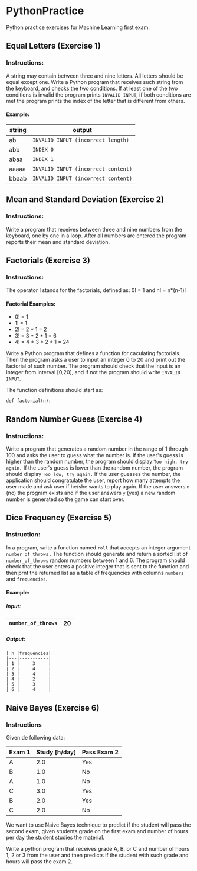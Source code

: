 # PythonPractice
Python practice exercises for Machine Learning first exam.

## Equal Letters (Exercise 1)

### Instructions:
A string may contain between three and nine letters. All letters should be equal except one. Write a Python program that receives such string from the keyboard, and checks the two conditions. If at least one of the two conditions is invalid the program prints `INVALID INPUT`, if both conditions are met the program prints the index of the letter that is different from others. 

#### Example:

|string|output|
|------|------|
|ab|`INVALID INPUT (incorrect length)`|
|abb|`INDEX 0`|
|abaa|`INDEX 1`|
|aaaaa|`INVALID INPUT (incorrect content)`|
|bbaab|`INVALID INPUT (incorrect content)`|

## Mean and Standard Deviation (Exercise 2)

### Instructions:
Write a program that receives between three and nine numbers from the keyboard, one by one in a loop. After all numbers are entered the program reports their mean and standard deviation.

## Factorials (Exercise 3)

### Instructions:
The operator ! stands for the factorials, defined as: 0! = 1 and n! = n*(n-1)!

#### Factorial Examples:
- 0! = 1
- 1! = 1
- 2! = 2 * 1 = 2
- 3! = 3 * 2 * 1 = 6
- 4! = 4 * 3 * 2 * 1 = 24

Write a Python program that defines a function for caculating factorials. Then the program asks a user to input an integer 0 to 20 and print out the factorial of such number. The program should check that the input is an integer from interval [0,20], and if not the program should write `INVALID INPUT`.

The function definitions should start as:

```def factorial(n):```

## Random Number Guess (Exercise 4)

### Instructions:
Write a program that generates a random number in the range of 1 through 100 and asks the user to guess what the number is. If the user's guess is higher than the random number, the program should display `Too high, try again.` If the user's guess is lower than the random number, the program should display `Too low, try again.` If the user guesses the number, the application should congratulate the user, report how many attempts the user made and ask user if he/she wants to play again. If the user answers `n` (no) the program exists and if the user answers `y` (yes) a new random number is generated so the game can start over.

## Dice Frequency (Exercise 5)
### Instruction:
In a program, write a function named `roll` that accepts an integer argument `number_of_throws` . The function should generate and return a sorted list of `number_of_throws` random numbers between 1 and 6. The program should check that the user enters a positive integer that is sent to the function and then prnt the returned list as a table of frequencies with columns `numbers` and `frequencies`.

#### Example:
##### Input:
|`number_of_throws`|20|
|----------------|--|

##### Output:
```
| n |frequencies|
|---|-----------|
| 1 |     3     |
| 2 |     4     |
| 3 |     4     |
| 4 |     2     |
| 5 |     3     |
| 6 |     4     |
```
## Naive Bayes (Exercise 6)
### Instructions
Given de following data:

|Exam 1|Study [h/day]|Pass Exam 2|
|------|-------------|-----------|
|A|2.0|Yes|
|B|1.0|No|
|A|1.0|No|
|C|3.0|Yes|
|B|2.0|Yes|
|C|2.0|No|

We want to use Naive Bayes technique to predict if the student will pass the second exam, given students grade on the first exam and number of hours per day the student studies the material.

Write a python program that receives grade A, B, or C and number of hours 1, 2 or 3 from the user and then predicts if the student with such grade and hours will pass the exam 2.
